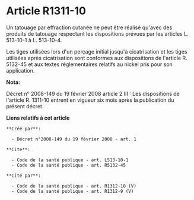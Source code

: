 # Article R1311-10

Un tatouage par effraction cutanée ne peut être réalisé qu'avec des produits de tatouage respectant les dispositions prévues
par les articles L. 513-10-1 à L. 513-10-4. 

Les tiges utilisées lors d'un perçage initial jusqu'à cicatrisation et les tiges utilisées après cicatrisation sont conformes
aux dispositions de l'article R. 5132-45 et aux textes réglementaires relatifs au nickel pris pour son application.

**Nota:**

Décret n° 2008-149 du 19 février 2008 article 2 III : Les dispositions de l'article R. 1311-10 entrent en vigueur six mois
après la publication du présent décret.

**Liens relatifs à cet article**

	**Créé par**:

	  - Décret n°2008-149 du 19 février 2008 - art. 1

	**Cite**:

	  - Code de la santé publique - art. L513-10-1
	  - Code de la santé publique - art. R5132-45

	**Cité par**:

	  - Code de la santé publique - art. R1312-10 (V)
	  - Code de la santé publique - art. R1312-9 (V)
